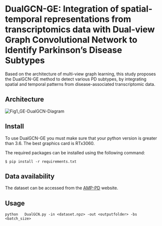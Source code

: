 # DualGCN-GE: Integration of spatial-temporal representations from transcriptomics data with Dual-view Graph Convolutional Network to Identify Parkinson’s Disease Subtypes

Based on the architecture of multi-view graph learning, this study proposes the DualGCN-GE method to detect various PD subtypes, by integrating spatial and temporal patterns from disease-associated transcriptomic data.

## Architecture

![Fig1_GE-DualGCN-Diagram](./figures/Fig1_GE-DualGCN-Diagram.jpg)

## Install

To use DualGCN-GE  you must make sure that your python version is greater than 3.6. The best graphics card is RTx3060.

The required packages can be installed using the following command:

```
$ pip install -r requirements.txt
```

## Data availability

The dataset can be accessed from the [AMP-PD](https://amp-pd.org/) website.

## Usage

```
python   DualGCN.py -in <dataset.npz> -out <outputfolder> -bs <batch_size>
```
